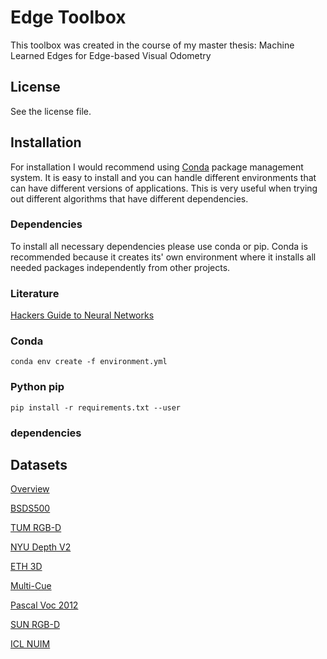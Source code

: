 # Edge Toolbox
This toolbox was created in the course of my master thesis: Machine Learned Edges for Edge-based Visual Odometry

## License

See the license file.

## Installation
For installation I would recommend using [Conda](https://docs.conda.io/projects/conda/en/latest/user-guide/install/) package management system. It is easy to install and you can handle different environments that can have different versions of applications. This is very useful when trying out different algorithms that have different dependencies.

### Dependencies

To install all necessary dependencies please use conda or pip. Conda is recommended because it creates its' own environment where it installs all needed packages independently from other projects.

### Literature

[Hackers Guide to Neural Networks](http://karpathy.github.io/neuralnets/)

### Conda

    conda env create -f environment.yml
    
### Python pip

    pip install -r requirements.txt --user

### dependencies

## Datasets

[Overview](http://www.michaelfirman.co.uk/RGBDdatasets/)

[BSDS500](https://www2.eecs.berkeley.edu/Research/Projects/CS/vision/grouping/resources.html)

[TUM RGB-D](https://vision.in.tum.de/data/datasets/rgbd-dataset)

[NYU Depth V2](https://cs.nyu.edu/~silberman/datasets/nyu_depth_v2.html)

[ETH 3D](https://www.eth3d.net/slam_overview)

[Multi-Cue](http://serre-lab.clps.brown.edu/resource/multicue/)

[Pascal Voc 2012](https://pjreddie.com/projects/pascal-voc-dataset-mirror/)

[SUN RGB-D](http://rgbd.cs.princeton.edu/)

[ICL NUIM](https://www.doc.ic.ac.uk/~ahanda/VaFRIC/iclnuim.html)
